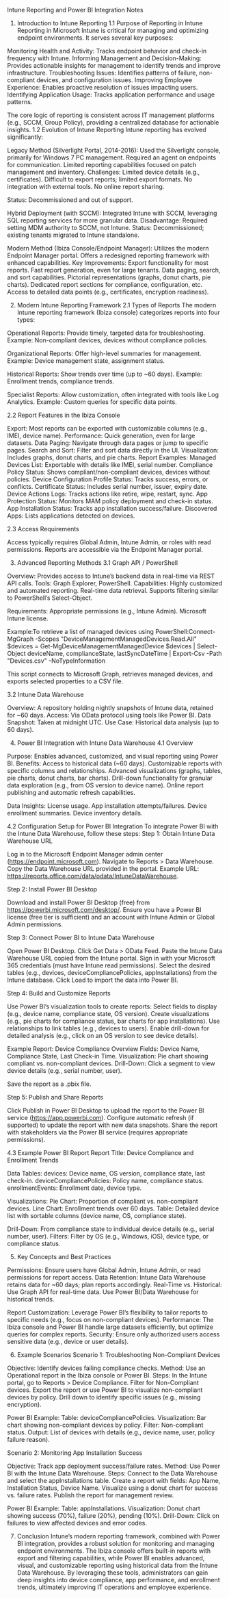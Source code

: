 Intune Reporting and Power BI Integration Notes
1. Introduction to Intune Reporting
1.1 Purpose of Reporting in Intune
Reporting in Microsoft Intune is critical for managing and optimizing endpoint environments. It serves several key purposes:

Monitoring Health and Activity: Tracks endpoint behavior and check-in frequency with Intune.
Informing Management and Decision-Making: Provides actionable insights for management to identify trends and improve infrastructure.
Troubleshooting Issues: Identifies patterns of failure, non-compliant devices, and configuration issues.
Improving Employee Experience: Enables proactive resolution of issues impacting users.
Identifying Application Usage: Tracks application performance and usage patterns.

The core logic of reporting is consistent across IT management platforms (e.g., SCCM, Group Policy), providing a centralized database for actionable insights.
1.2 Evolution of Intune Reporting
Intune reporting has evolved significantly:

Legacy Method (Silverlight Portal, 2014-2016):
Used the Silverlight console, primarily for Windows 7 PC management.
Required an agent on endpoints for communication.
Limited reporting capabilities focused on patch management and inventory.
Challenges:
Limited device details (e.g., certificates).
Difficult to export reports; limited export formats.
No integration with external tools.
No online report sharing.


Status: Decommissioned and out of support.


Hybrid Deployment (with SCCM):
Integrated Intune with SCCM, leveraging SQL reporting services for more granular data.
Disadvantage: Required setting MDM authority to SCCM, not Intune.
Status: Decommissioned; existing tenants migrated to Intune standalone.


Modern Method (Ibiza Console/Endpoint Manager):
Utilizes the modern Endpoint Manager portal.
Offers a redesigned reporting framework with enhanced capabilities.
Key Improvements:
Export functionality for most reports.
Fast report generation, even for large tenants.
Data paging, search, and sort capabilities.
Pictorial representations (graphs, donut charts, pie charts).
Dedicated report sections for compliance, configuration, etc.
Access to detailed data points (e.g., certificates, encryption readiness).





2. Modern Intune Reporting Framework
2.1 Types of Reports
The modern Intune reporting framework (Ibiza console) categorizes reports into four types:

Operational Reports:
Provide timely, targeted data for troubleshooting.
Example: Non-compliant devices, devices without compliance policies.


Organizational Reports:
Offer high-level summaries for management.
Example: Device management state, assignment status.


Historical Reports:
Show trends over time (up to ~60 days).
Example: Enrollment trends, compliance trends.


Specialist Reports:
Allow customization, often integrated with tools like Log Analytics.
Example: Custom queries for specific data points.



2.2 Report Features in the Ibiza Console

Export: Most reports can be exported with customizable columns (e.g., IMEI, device name).
Performance: Quick generation, even for large datasets.
Data Paging: Navigate through data pages or jump to specific pages.
Search and Sort: Filter and sort data directly in the UI.
Visualization: Includes graphs, donut charts, and pie charts.
Report Examples:
Managed Devices List: Exportable with details like IMEI, serial number.
Compliance Policy Status: Shows compliant/non-compliant devices, devices without policies.
Device Configuration Profile Status: Tracks success, errors, or conflicts.
Certificate Status: Includes serial number, issuer, expiry date.
Device Actions Logs: Tracks actions like retire, wipe, restart, sync.
App Protection Status: Monitors MAM policy deployment and check-in status.
App Installation Status: Tracks app installation success/failure.
Discovered Apps: Lists applications detected on devices.



2.3 Access Requirements

Access typically requires Global Admin, Intune Admin, or roles with read permissions.
Reports are accessible via the Endpoint Manager portal.

3. Advanced Reporting Methods
3.1 Graph API / PowerShell

Overview: Provides access to Intune’s backend data in real-time via REST API calls.
Tools: Graph Explorer, PowerShell.
Capabilities:
Highly customized and automated reporting.
Real-time data retrieval.
Supports filtering similar to PowerShell’s Select-Object.


Requirements:
Appropriate permissions (e.g., Intune Admin).
Microsoft Intune license.


Example:To retrieve a list of managed devices using PowerShell:Connect-MgGraph -Scopes "DeviceManagementManagedDevices.Read.All"
$devices = Get-MgDeviceManagementManagedDevice
$devices | Select-Object deviceName, complianceState, lastSyncDateTime | Export-Csv -Path "Devices.csv" -NoTypeInformation

This script connects to Microsoft Graph, retrieves managed devices, and exports selected properties to a CSV file.

3.2 Intune Data Warehouse

Overview: A repository holding nightly snapshots of Intune data, retained for ~60 days.
Access: Via OData protocol using tools like Power BI.
Data Snapshot: Taken at midnight UTC.
Use Case: Historical data analysis (up to 60 days).

4. Power BI Integration with Intune Data Warehouse
4.1 Overview

Purpose: Enables advanced, customized, and visual reporting using Power BI.
Benefits:
Access to historical data (~60 days).
Customizable reports with specific columns and relationships.
Advanced visualizations (graphs, tables, pie charts, donut charts, bar charts).
Drill-down functionality for granular data exploration (e.g., from OS version to device name).
Online report publishing and automatic refresh capabilities.


Data Insights:
License usage.
App installation attempts/failures.
Device enrollment summaries.
Device inventory details.



4.2 Configuration Setup for Power BI Integration
To integrate Power BI with the Intune Data Warehouse, follow these steps:
Step 1: Obtain Intune Data Warehouse URL

Log in to the Microsoft Endpoint Manager admin center (https://endpoint.microsoft.com).
Navigate to Reports > Data Warehouse.
Copy the Data Warehouse URL provided in the portal.
Example URL: https://reports.office.com/data/odata/IntuneDataWarehouse.



Step 2: Install Power BI Desktop

Download and install Power BI Desktop (free) from https://powerbi.microsoft.com/desktop/.
Ensure you have a Power BI license (free tier is sufficient) and an account with Intune Admin or Global Admin permissions.

Step 3: Connect Power BI to Intune Data Warehouse

Open Power BI Desktop.
Click Get Data > OData Feed.
Paste the Intune Data Warehouse URL copied from the Intune portal.
Sign in with your Microsoft 365 credentials (must have Intune read permissions).
Select the desired tables (e.g., devices, deviceCompliancePolicies, appInstallations) from the Intune database.
Click Load to import the data into Power BI.

Step 4: Build and Customize Reports

Use Power BI’s visualization tools to create reports:
Select fields to display (e.g., device name, compliance state, OS version).
Create visualizations (e.g., pie charts for compliance status, bar charts for app installations).
Use relationships to link tables (e.g., devices to users).
Enable drill-down for detailed analysis (e.g., click on an OS version to see device details).


Example Report: Device Compliance Overview
Fields: Device Name, Compliance State, Last Check-in Time.
Visualization: Pie chart showing compliant vs. non-compliant devices.
Drill-Down: Click a segment to view device details (e.g., serial number, user).


Save the report as a .pbix file.

Step 5: Publish and Share Reports

Click Publish in Power BI Desktop to upload the report to the Power BI service (https://app.powerbi.com).
Configure automatic refresh (if supported) to update the report with new data snapshots.
Share the report with stakeholders via the Power BI service (requires appropriate permissions).

4.3 Example Power BI Report
Report Title: Device Compliance and Enrollment Trends

Data Tables:
devices: Device name, OS version, compliance state, last check-in.
deviceCompliancePolicies: Policy name, compliance status.
enrollmentEvents: Enrollment date, device type.


Visualizations:
Pie Chart: Proportion of compliant vs. non-compliant devices.
Line Chart: Enrollment trends over 60 days.
Table: Detailed device list with sortable columns (device name, OS, compliance state).


Drill-Down: From compliance state to individual device details (e.g., serial number, user).
Filters: Filter by OS (e.g., Windows, iOS), device type, or compliance status.

5. Key Concepts and Best Practices

Permissions: Ensure users have Global Admin, Intune Admin, or read permissions for report access.
Data Retention: Intune Data Warehouse retains data for ~60 days; plan reports accordingly.
Real-Time vs. Historical:
Use Graph API for real-time data.
Use Power BI/Data Warehouse for historical trends.


Report Customization: Leverage Power BI’s flexibility to tailor reports to specific needs (e.g., focus on non-compliant devices).
Performance: The Ibiza console and Power BI handle large datasets efficiently, but optimize queries for complex reports.
Security: Ensure only authorized users access sensitive data (e.g., device or user details).

6. Example Scenarios
Scenario 1: Troubleshooting Non-Compliant Devices

Objective: Identify devices failing compliance checks.
Method: Use an Operational report in the Ibiza console or Power BI.
Steps:
In the Intune portal, go to Reports > Device Compliance.
Filter for Non-Compliant devices.
Export the report or use Power BI to visualize non-compliant devices by policy.
Drill down to identify specific issues (e.g., missing encryption).


Power BI Example:
Table: deviceCompliancePolicies.
Visualization: Bar chart showing non-compliant devices by policy.
Filter: Non-compliant status.
Output: List of devices with details (e.g., device name, user, policy failure reason).



Scenario 2: Monitoring App Installation Success

Objective: Track app deployment success/failure rates.
Method: Use Power BI with the Intune Data Warehouse.
Steps:
Connect to the Data Warehouse and select the appInstallations table.
Create a report with fields: App Name, Installation Status, Device Name.
Visualize using a donut chart for success vs. failure rates.
Publish the report for management review.


Power BI Example:
Table: appInstallations.
Visualization: Donut chart showing success (70%), failure (20%), pending (10%).
Drill-Down: Click on failures to view affected devices and error codes.



7. Conclusion
Intune’s modern reporting framework, combined with Power BI integration, provides a robust solution for monitoring and managing endpoint environments. The Ibiza console offers built-in reports with export and filtering capabilities, while Power BI enables advanced, visual, and customizable reporting using historical data from the Intune Data Warehouse. By leveraging these tools, administrators can gain deep insights into device compliance, app performance, and enrollment trends, ultimately improving IT operations and employee experience.
